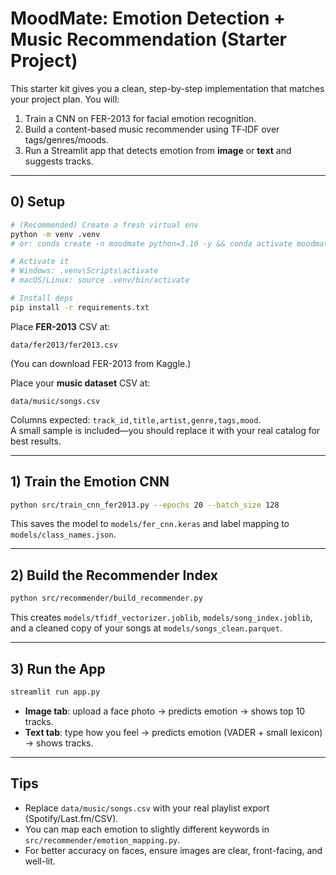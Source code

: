 # MoodMate: Emotion Detection + Music Recommendation (Starter Project)

This starter kit gives you a clean, step-by-step implementation that matches your project plan.
You will:
1) Train a CNN on FER-2013 for facial emotion recognition.
2) Build a content-based music recommender using TF‑IDF over tags/genres/moods.
3) Run a Streamlit app that detects emotion from **image** or **text** and suggests tracks.

---

## 0) Setup

```bash
# (Recommended) Create a fresh virtual env
python -m venv .venv
# or: conda create -n moodmate python=3.10 -y && conda activate moodmate

# Activate it
# Windows: .venv\Scripts\activate
# macOS/Linux: source .venv/bin/activate

# Install deps
pip install -r requirements.txt
```

Place **FER-2013** CSV at:
```
data/fer2013/fer2013.csv
```
(You can download FER-2013 from Kaggle.)

Place your **music dataset** CSV at:
```
data/music/songs.csv
```
Columns expected: `track_id,title,artist,genre,tags,mood`.  
A small sample is included—you should replace it with your real catalog for best results.

---

## 1) Train the Emotion CNN

```bash
python src/train_cnn_fer2013.py --epochs 20 --batch_size 128
```
This saves the model to `models/fer_cnn.keras` and label mapping to `models/class_names.json`.

---

## 2) Build the Recommender Index

```bash
python src/recommender/build_recommender.py
```
This creates `models/tfidf_vectorizer.joblib`, `models/song_index.joblib`, and a cleaned copy of your songs at `models/songs_clean.parquet`.

---

## 3) Run the App

```bash
streamlit run app.py
```
- **Image tab**: upload a face photo → predicts emotion → shows top 10 tracks.
- **Text tab**: type how you feel → predicts emotion (VADER + small lexicon) → shows tracks.

---

## Tips
- Replace `data/music/songs.csv` with your real playlist export (Spotify/Last.fm/CSV).
- You can map each emotion to slightly different keywords in `src/recommender/emotion_mapping.py`.
- For better accuracy on faces, ensure images are clear, front-facing, and well-lit.

